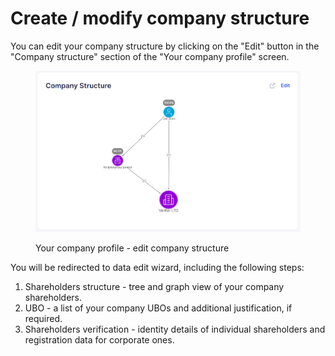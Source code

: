 # Create / modify company structure

You can edit your company structure by clicking on the "Edit" button in the "Company structure" section of the "Your company profile" screen.

<figure><img src="../../.gitbook/assets/company_structure (2).png" alt="Your company profile - edit company structure"><figcaption><p>Your company profile - edit company structure</p></figcaption></figure>

You will be redirected to data edit wizard, including the following steps:

1. Shareholders structure - tree and graph view of your company shareholders.
2. UBO - a list of your company UBOs and additional justification, if required.
3. Shareholders verification - identity details of individual shareholders and registration data for corporate ones.
